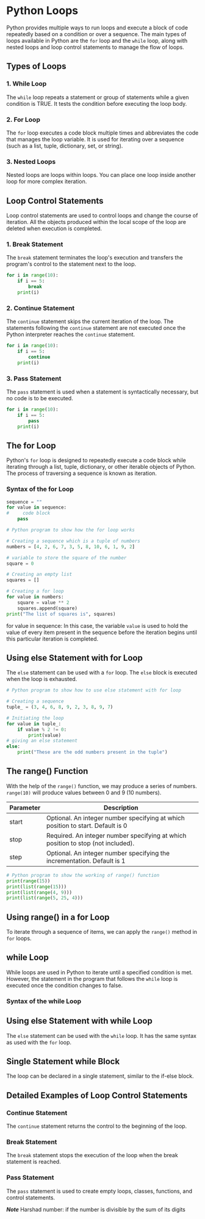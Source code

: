 # Python Loops

Python provides multiple ways to run loops and execute a block of code repeatedly based on a condition or over a sequence. The main types of loops available in Python are the `for` loop and the `while` loop, along with nested loops and loop control statements to manage the flow of loops.

## Types of Loops

### 1. While Loop
The `while` loop repeats a statement or group of statements while a given condition is TRUE. It tests the condition before executing the loop body.

### 2. For Loop
The `for` loop executes a code block multiple times and abbreviates the code that manages the loop variable. It is used for iterating over a sequence (such as a list, tuple, dictionary, set, or string).

### 3. Nested Loops
Nested loops are loops within loops. You can place one loop inside another loop for more complex iteration.

## Loop Control Statements
Loop control statements are used to control loops and change the course of iteration. All the objects produced within the local scope of the loop are deleted when execution is completed.

### 1. Break Statement
The `break` statement terminates the loop's execution and transfers the program's control to the statement next to the loop.

```python
for i in range(10):
    if i == 5:
        break
    print(i)
```
### 2. Continue Statement
The `continue` statement skips the current iteration of the loop. The statements following the `continue` statement are not executed once the Python interpreter reaches the `continue` statement.

```python
for i in range(10):
    if i == 5:
        continue
    print(i)
```

### 3. Pass Statement
The `pass` statement is used when a statement is syntactically necessary, but no code is to be executed.

```python
for i in range(10):
    if i == 5:
        pass
    print(i)
```

## The for Loop
Python's `for` loop is designed to repeatedly execute a code block while iterating through a list, tuple, dictionary, or other iterable objects of Python. The process of traversing a sequence is known as iteration.

### Syntax of the for Loop
```python
sequence = ""
for value in sequence:
#     code block
    pass
```
```python
# Python program to show how the for loop works

# Creating a sequence which is a tuple of numbers
numbers = [4, 2, 6, 7, 3, 5, 8, 10, 6, 1, 9, 2]

# variable to store the square of the number
square = 0

# Creating an empty list
squares = []

# Creating a for loop
for value in numbers:
    square = value ** 2
    squares.append(square)
print("The list of squares is", squares)
```

for value in sequence:
In this case, the variable `value` is used to hold the value of every item present in the sequence before the iteration begins until this particular iteration is completed.

## Using else Statement with for Loop
The `else` statement can be used with a `for` loop. The `else` block is executed when the loop is exhausted.
```python
# Python program to show how to use else statement with for loop

# Creating a sequence
tuple_ = (3, 4, 6, 8, 9, 2, 3, 8, 9, 7)

# Initiating the loop
for value in tuple_:
    if value % 2 != 0:
        print(value)
# giving an else statement
else:
    print("These are the odd numbers present in the tuple")

```
## The range() Function
With the help of the `range()` function, we may produce a series of numbers. `range(10)` will produce values between 0 and 9 (10 numbers).


| Parameter | Description |
|-----------|-------------|
| start     | Optional. An integer number specifying at which position to start. Default is 0 |
| stop      | Required. An integer number specifying at which position to stop (not included). |
| step      | Optional. An integer number specifying the incrementation. Default is 1 |

```python
# Python program to show the working of range() function
print(range(15))
print(list(range(15)))
print(list(range(4, 9)))
print(list(range(5, 25, 4)))
```

## Using range() in a for Loop
To iterate through a sequence of items, we can apply the `range()` method in `for` loops.

## while Loop
While loops are used in Python to iterate until a specified condition is met. However, the statement in the program that follows the `while` loop is executed once the condition changes to false.

### Syntax of the while Loop


## Using else Statement with while Loop
The `else` statement can be used with the `while` loop. It has the same syntax as used with the `for` loop.

## Single Statement while Block
The loop can be declared in a single statement, similar to the if-else block.

## Detailed Examples of Loop Control Statements

### Continue Statement
The `continue` statement returns the control to the beginning of the loop.

### Break Statement
The `break` statement stops the execution of the loop when the break statement is reached.

### Pass Statement
The `pass` statement is used to create empty loops, classes, functions, and control statements.


***Note***
Harshad number: if the number is divisible by the sum of its digits



